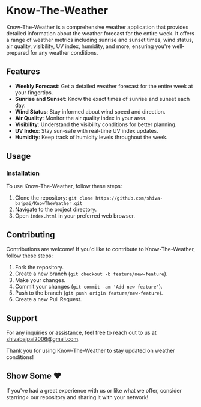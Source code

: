 # Know-The-Weather
Know-The-Weather is a comprehensive weather application that provides detailed information about the weather forecast for the entire week. It offers a range of weather metrics including sunrise and sunset times, wind status, air quality, visibility, UV index, humidity, and more, ensuring you're well-prepared for any weather conditions.

## Features

- **Weekly Forecast**: Get a detailed weather forecast for the entire week at your fingertips.
- **Sunrise and Sunset**: Know the exact times of sunrise and sunset each day.
- **Wind Status**: Stay informed about wind speed and direction.
- **Air Quality**: Monitor the air quality index in your area.
- **Visibility**: Understand the visibility conditions for better planning.
- **UV Index**: Stay sun-safe with real-time UV index updates.
- **Humidity**: Keep track of humidity levels throughout the week.

## Usage

### Installation

To use Know-The-Weather, follow these steps:

1. Clone the repository: `git clone https://github.com/shiva-bajpai/KnowTheWeather.git`
2. Navigate to the project directory.
3. Open `index.html` in your preferred web browser.

## Contributing

Contributions are welcome! If you'd like to contribute to Know-The-Weather, follow these steps:

1. Fork the repository.
2. Create a new branch (`git checkout -b feature/new-feature`).
3. Make your changes.
4. Commit your changes (`git commit -am 'Add new feature'`).
5. Push to the branch (`git push origin feature/new-feature`).
6. Create a new Pull Request.

<h2>Support</h2>
  <p>For any inquiries or assistance, feel free to reach out to us at <a href="mailto:shivabajpai2006@gmail.com">shivabajpai2006@gmail.com</a>.</p>

  <p>Thank you for using Know-The-Weather to stay updated on weather conditions!</p>

 <section>
    <h2>Show Some ❤️</h2>
    <p>If you've had a great experience with us or like what we offer, consider starring⭐ our repository and sharing it with your network!</p>
  </section>
